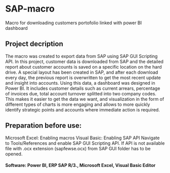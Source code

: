 # SAP-macro
Macro for downloading customers portofolio linked with power BI dashboard 

## Project decription

The macro was created to export data from SAP using SAP GUI Scripting API. In this project, customer data is downloaded from SAP and the detailed report about customer accounts is saved on a specific location on the hard drive. A special layout has been created in SAP, and after each download every day, the previous report is overwritten to get the most recent update and insight into accounts. Using this data, a dashboard was designed in Power BI. It includes customer details such as current arrears, percentage of invoices due, total account turnover splitted into two company codes.
This makes it easier to get the data we want, and visualization in the form of different types of charts is more engaging and allows to more quickly identify strategic points and accounts where immediate action is required. 

## Preparation before use:

Microsoft Excel: Enabling macros
Visual Basic: Enabling SAP API Navigate to Tools/References and enable SAP GUI Scripting API. If API is not available file with .ocx extension (sapfewse.ocx) from SAP GUI folder has to be opened. 

#### Software: Power BI,  ERP SAP R/3., Microsoft Excel, Visual Basic Editor 
